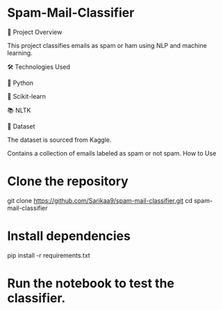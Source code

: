 # Spam-Mail-Classifier
📌 Project Overview

This project classifies emails as spam or ham using NLP and machine learning.

🛠️ Technologies Used

🐍 Python

🧠 Scikit-learn

📚 NLTK


📂 Dataset

The dataset is sourced from Kaggle.

Contains a collection of emails labeled as spam or not spam.
How to Use
# Clone the repository
git clone https://github.com/Sarikaa9/spam-mail-classifier.git
cd spam-mail-classifier

# Install dependencies
pip install -r requirements.txt

# Run the notebook to test the classifier. 
